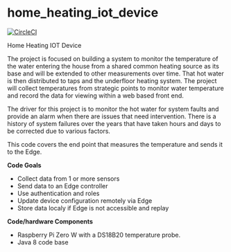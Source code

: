 # home_heating_iot_device

[![CircleCI](https://circleci.com/gh/jamesseatter/home_heating_iot_collector.svg?style=svg)](https://circleci.com/gh/jamesseatter/home_heating_iot_collector)

Home Heating IOT Device

The project is focused on building a system to monitor the temperature of the water entering the house from a shared common heating source as its base and will be extended to other measurements over time. That hot water is then distributed to taps and the underfloor heating system. The project will collect temperatures from strategic points to monitor water temperature and record the data for viewing within a web based front end.

The driver for this project is to monitor the hot water for system faults and provide an alarm when there are issues that need intervention. There is a history of system failures over the years that have taken hours and days to be corrected due to various factors.


This code covers the end point that measures the temperature and sends it to the Edge.

**Code Goals**
   * Collect data from 1 or more sensors
   * Send data to an Edge controller
   * Use authentication and roles
   * Update device configuration remotely via Edge
   * Store data localy if Edge is not accessible and replay

**Code/hardware Components**
   * Raspberry Pi Zero W with a DS18B20 temperature probe.
   * Java 8 code base
